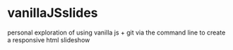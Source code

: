 # vanillaJSslides
personal exploration of using vanilla js + git via the command line to create a responsive html slideshow
